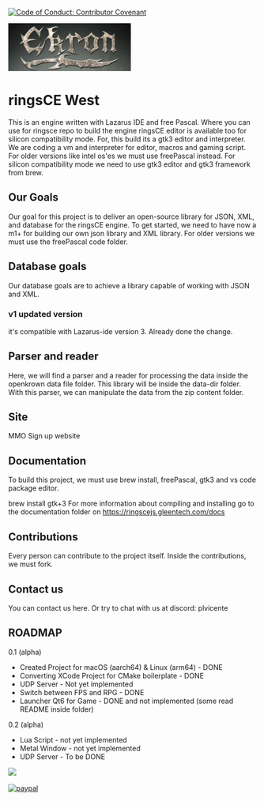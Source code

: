 [![Code of Conduct: Contributor Covenant](https://img.shields.io/badge/code_of_conduct-contributor_covenant-14cc21)](https://github.com/EthicalSource/contributor_covenant)

![Screenshot](ekron.png)

#  ringsCE West
This is an engine written with Lazarus IDE and free Pascal. Where you can use for ringsce repo to build the engine
ringsCE editor is available too for silicon compatibility mode. For, this build its a gtk3 editor and interpreter.
We are coding a vm and interpreter for editor, macros and gaming script. For older versions like intel os'es we must use freePascal instead.
For silicon compatibility mode we need to use gtk3 editor and gtk3 framework from brew.

## Our Goals
Our goal for this project is to deliver an open-source library for JSON, XML, and database for the ringsCE engine.
To get started, we need to have now a m1+ for building our own json library and XML library. For older versions we must use the freePascal code folder.

## Database goals

Our database goals are to achieve a library capable of working with JSON and XML.

### v1 updated version
it's compatible with Lazarus-ide version 3. Already done the change.

## Parser and reader
Here, we will find a parser and a reader for processing the data inside the openkrown data file folder. This library will be inside the data-dir folder. With this parser, we can manipulate the data from the zip content folder.

## Site
MMO Sign up  website
## Documentation
To build this project, we must use brew install, freePascal, gtk3 and vs code package editor.

brew install gtk+3
For more information about compiling and installing go to the documentation folder on https://ringscejs.gleentech.com/docs
## Contributions
Every person can contribute to the project itself. Inside the contributions, we must fork.

## Contact us
You can contact us here. Or try to chat with us at discord: plvicente


## ROADMAP

0.1 (alpha)

 * Created Project for macOS (aarch64) & Linux (arm64) - DONE
 * Converting XCode Project for CMake boilerplate - DONE
 * UDP Server - Not yet implemented
 * Switch between FPS and RPG - DONE
 * Launcher Qt6 for Game - DONE and not implemented (some read README inside folder)
 
0.2 (alpha) 
 * Lua Script - not yet implemented
 * Metal Window - not yet implemented
 * UDP Server - To be DONE
 

[![](https://mermaid.ink/img/pako:eNq1kD1uwzAMha8icGqB5AIeAjSyA3TK4GxWBlaiYwH6MWQKQWv77lXqJe1eciH43gM_cAYdDUEFvYt3PWBicalVEKXeumTDbZLNVez3h6XllDXnRIs4vrwHyxbd6-Y8PgxCzqfoDKVp3bbyJ3YOJVB3HvW5vT4Ll3tcRNO1vtwchxjotzokKsFT1_gPMoZMUbfe0EzU08YlBxy5XH3Csl_0h0ziaDk7ZBvD_-EJATvwlDxaU146PzYKeCBPCqoyGuoxO1agwlqsmDm2n0FDVX5LO8ijQaba4i2hh6pHN9H6Dejchts?type=png)](https://mermaid.live/edit#pako:eNq1kD1uwzAMha8icGqB5AIeAjSyA3TK4GxWBlaiYwH6MWQKQWv77lXqJe1eciH43gM_cAYdDUEFvYt3PWBicalVEKXeumTDbZLNVez3h6XllDXnRIs4vrwHyxbd6-Y8PgxCzqfoDKVp3bbyJ3YOJVB3HvW5vT4Ll3tcRNO1vtwchxjotzokKsFT1_gPMoZMUbfe0EzU08YlBxy5XH3Csl_0h0ziaDk7ZBvD_-EJATvwlDxaU146PzYKeCBPCqoyGuoxO1agwlqsmDm2n0FDVX5LO8ijQaba4i2hh6pHN9H6Dejchts)

[![paypal](https://www.paypalobjects.com/en_US/i/btn/btn_donateCC_LG.gif)](pdvicente@gleentech.com)

